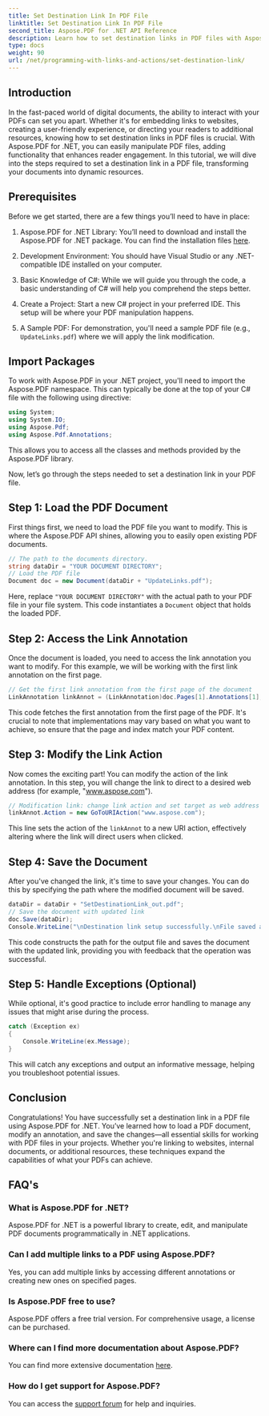 ```yaml
---
title: Set Destination Link In PDF File
linktitle: Set Destination Link In PDF File
second_title: Aspose.PDF for .NET API Reference
description: Learn how to set destination links in PDF files with Aspose.PDF for .NET. A step-by-step guide for boosting your PDF interactivity.
type: docs
weight: 90
url: /net/programming-with-links-and-actions/set-destination-link/
---
```

## Introduction

In the fast-paced world of digital documents, the ability to interact with your PDFs can set you apart. Whether it's for embedding links to websites, creating a user-friendly experience, or directing your readers to additional resources, knowing how to set destination links in PDF files is crucial. With Aspose.PDF for .NET, you can easily manipulate PDF files, adding functionality that enhances reader engagement. In this tutorial, we will dive into the steps required to set a destination link in a PDF file, transforming your documents into dynamic resources.

## Prerequisites

Before we get started, there are a few things you’ll need to have in place:

1. Aspose.PDF for .NET Library:
   You’ll need to download and install the Aspose.PDF for .NET package. You can find the installation files [here](https://releases.aspose.com/pdf/net/).

2. Development Environment:
   You should have Visual Studio or any .NET-compatible IDE installed on your computer.

3. Basic Knowledge of C#:
   While we will guide you through the code, a basic understanding of C# will help you comprehend the steps better.

4. Create a Project:
   Start a new C# project in your preferred IDE. This setup will be where your PDF manipulation happens.

5. A Sample PDF:
   For demonstration, you'll need a sample PDF file (e.g., `UpdateLinks.pdf`) where we will apply the link modification.

## Import Packages

To work with Aspose.PDF in your .NET project, you'll need to import the Aspose.PDF namespace. This can typically be done at the top of your C# file with the following using directive:

```csharp
using System;
using System.IO;
using Aspose.Pdf;
using Aspose.Pdf.Annotations;
```

This allows you to access all the classes and methods provided by the Aspose.PDF library.

Now, let’s go through the steps needed to set a destination link in your PDF file.

## Step 1: Load the PDF Document

First things first, we need to load the PDF file you want to modify. This is where the Aspose.PDF API shines, allowing you to easily open existing PDF documents.

```csharp
// The path to the documents directory.
string dataDir = "YOUR DOCUMENT DIRECTORY";
// Load the PDF file
Document doc = new Document(dataDir + "UpdateLinks.pdf");
```

Here, replace `"YOUR DOCUMENT DIRECTORY"` with the actual path to your PDF file in your file system. This code instantiates a `Document` object that holds the loaded PDF.

## Step 2: Access the Link Annotation

Once the document is loaded, you need to access the link annotation you want to modify. For this example, we will be working with the first link annotation on the first page.

```csharp
// Get the first link annotation from the first page of the document
LinkAnnotation linkAnnot = (LinkAnnotation)doc.Pages[1].Annotations[1];
```

This code fetches the first annotation from the first page of the PDF. It's crucial to note that implementations may vary based on what you want to achieve, so ensure that the page and index match your PDF content.

## Step 3: Modify the Link Action

Now comes the exciting part! You can modify the action of the link annotation. In this step, you will change the link to direct to a desired web address (for example, "www.aspose.com").

```csharp
// Modification link: change link action and set target as web address
linkAnnot.Action = new GoToURIAction("www.aspose.com");
```

This line sets the action of the `linkAnnot` to a new URI action, effectively altering where the link will direct users when clicked.

## Step 4: Save the Document

After you've changed the link, it's time to save your changes. You can do this by specifying the path where the modified document will be saved.

```csharp
dataDir = dataDir + "SetDestinationLink_out.pdf";
// Save the document with updated link
doc.Save(dataDir);
Console.WriteLine("\nDestination link setup successfully.\nFile saved at " + dataDir);
```

This code constructs the path for the output file and saves the document with the updated link, providing you with feedback that the operation was successful.

## Step 5: Handle Exceptions (Optional)

While optional, it's good practice to include error handling to manage any issues that might arise during the process.

```csharp
catch (Exception ex)
{
    Console.WriteLine(ex.Message);
}
```

This will catch any exceptions and output an informative message, helping you troubleshoot potential issues.

## Conclusion

Congratulations! You have successfully set a destination link in a PDF file using Aspose.PDF for .NET. You’ve learned how to load a PDF document, modify an annotation, and save the changes—all essential skills for working with PDF files in your projects. Whether you're linking to websites, internal documents, or additional resources, these techniques expand the capabilities of what your PDFs can achieve.

## FAQ's

### What is Aspose.PDF for .NET?
Aspose.PDF for .NET is a powerful library to create, edit, and manipulate PDF documents programmatically in .NET applications.

### Can I add multiple links to a PDF using Aspose.PDF?
Yes, you can add multiple links by accessing different annotations or creating new ones on specified pages.

### Is Aspose.PDF free to use?
Aspose.PDF offers a free trial version. For comprehensive usage, a license can be purchased.

### Where can I find more documentation about Aspose.PDF?
You can find more extensive documentation [here](https://reference.aspose.com/pdf/net/).

### How do I get support for Aspose.PDF?
You can access the [support forum](https://forum.aspose.com/c/pdf/10) for help and inquiries.
